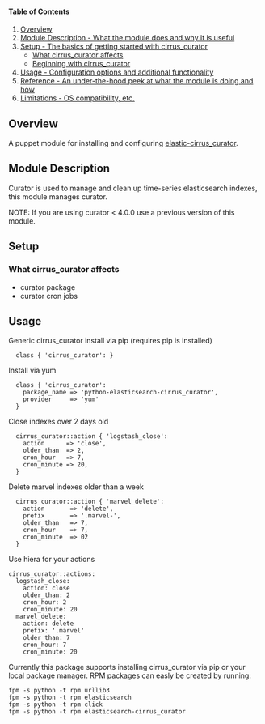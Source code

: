 #### Table of Contents

1. [Overview](#overview)
2. [Module Description - What the module does and why it is useful](#module-description)
3. [Setup - The basics of getting started with cirrus_curator](#setup)
    * [What cirrus_curator affects](#what-cirrus_curator-affects)
    * [Beginning with cirrus_curator](#beginning-with-cirrus_curator)
4. [Usage - Configuration options and additional functionality](#usage)
5. [Reference - An under-the-hood peek at what the module is doing and how](#reference)
6. [Limitations - OS compatibility, etc.](#limitations)

## Overview

A puppet module for installing and configuring [elastic-cirrus_curator](https://github.com/elastic/cirrus_curator).

## Module Description

Curator is used to manage and clean up time-series elasticsearch indexes, this module manages curator.

NOTE: If you are using curator < 4.0.0 use a previous version of this module.

## Setup

### What cirrus_curator affects

* curator package
* curator cron jobs

## Usage

Generic cirrus_curator install via pip (requires pip is installed)
```puppet
  class { 'cirrus_curator': }
```

Install via yum
```puppet
  class { 'cirrus_curator':
    package_name => 'python-elasticsearch-cirrus_curator',
    provider     => 'yum'
  }
```

Close indexes over 2 days old
```puppet
  cirrus_curator::action { 'logstash_close':
    action      => 'close',
    older_than  => 2,
    cron_hour   => 7,
    cron_minute => 20,
  }
```

Delete marvel indexes older than a week
```puppet
  cirrus_curator::action { 'marvel_delete':
    action       => 'delete',
    prefix       => '.marvel-',
    older_than   => 7,
    cron_hour    => 7,
    cron_minute  => 02
  }
```

Use hiera for your actions
```puppet
cirrus_curator::actions:
  logstash_close:
    action: close
    older_than: 2
    cron_hour: 2
    cron_minute: 20
  marvel_delete:
    action: delete
    prefix: '.marvel'
    older_than: 7
    cron_hour: 7
    cron_minute: 20
```

Currently this package supports installing cirrus_curator via pip or your local
package manager.  RPM packages can easly be created by running:

```
fpm -s python -t rpm urllib3
fpm -s python -t rpm elasticsearch
fpm -s python -t rpm click
fpm -s python -t rpm elasticsearch-cirrus_curator
```

